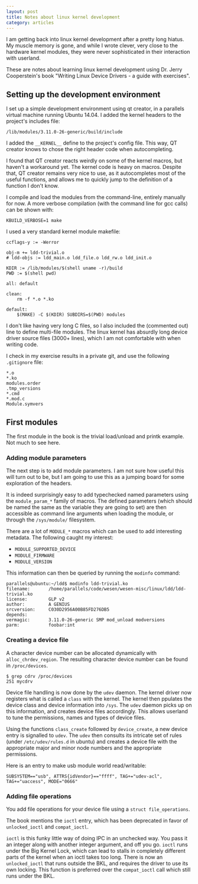 ```yaml
---
layout: post
title: Notes about linux kernel development
category: articles
---
```


I am getting back into linux kernel development
after a pretty long hiatus.
My muscle memory is gone, 
and while I wrote clever, very close to the hardware kernel modules,
they were never sophisticated in their interaction with userland.

These are notes about learning linux kernel development using 
Dr. Jerry Cooperstein's book "Writing Linux Device Drivers - a guide with exercises".

## Setting up the development environment

I set up a simple development environment using qt creator, 
in a parallels virtual machine running Ubuntu 14.04.
I added the kernel headers to the project's includes file:

	/lib/modules/3.11.0-26-generic/build/include

I added the `__KERNEL__` define to the project's config file.
This way, QT creator knows to chose the right header code when autocompleting.

I found that QT creator reacts weirdly on some of the kernel macros,
but haven't a workaround yet. 
The kernel code is heavy on macros.
Despite that, QT creator remains very nice to use, 
as it autocompletes most of the useful functions,
and allows me to quickly jump to the definition of a function I don't know.

I compile and load the modules from the command-line, 
entirely manually for now.
A more verbose compilation (with the command line for gcc calls) can be shown with:

	KBUILD_VERBOSE=1 make

I used a very standard kernel module makefile:

	ccflags-y := -Werror
	
	obj-m += ldd-trivial.o
	# ldd-objs := ldd_main.o ldd_file.o ldd_rw.o ldd_init.o
	
	KDIR := /lib/modules/$(shell uname -r)/build
	PWD := $(shell pwd)
	
	all: default
	
	clean:
		rm -f *.o *.ko
	
	default:
		$(MAKE) -C $(KDIR) SUBDIRS=$(PWD) modules

I don't like having very long C files, 
so I also included the (commented out) line to define multi-file modules.
The linux kernel has absurdly long device driver source files (3000+ lines),
which I am not comfortable with when writing code.

I check in my exercise results in a private git, 
and use the following `.gitignore` file:

	*.o
	*.ko
	modules.order
	.tmp_versions
	*.cmd
	*.mod.c
	Module.symvers

## First modules

The first module in the book is the trivial load/unload and printk example.
Not much to see here.

### Adding module parameters

The next step is to add module parameters.
I am not sure how useful this will turn out to be, 
but I am going to use this as a jumping board for some exploration of the headers.

It is indeed surprisingly easy to add 
typechecked named parameters using the `module_param_*` family of macros.
The defined parameters 
(which should be named the same as the variable they are going to set)
are then accessible as command line arguments when loading the module,
or through the `/sys/module/` filesystem.

There are a lot of `MODULE_*` macros which can be used to add interesting metadata.
The following caught my interest:

- `MODULE_SUPPORTED_DEVICE`
- `MODULE_FIRMWARE`
- `MODULE_VERSION`

This information can then be queried by running the `modinfo` command:

	parallels@ubuntu:~/ldd$ modinfo ldd-trivial.ko
	filename:       /home/parallels/code/wesen/wesen-misc/linux/ldd/ldd-trivial.ko
	license:        GLP v2
	author:         A GENIUS
	srcversion:     C030D2956A00B85FD276DB5
	depends:
	vermagic:       3.11.0-26-generic SMP mod_unload modversions
	parm:           foobar:int

### Creating a device file

A character device number can be allocated dynamically with `alloc_chrdev_region`.
The resulting character device number can be found in `/proc/devices`.

	$ grep cdrv /proc/devices
	251 mycdrv

Device file handling is now done by the `udev` daemon.
The kernel driver now registers what is called a `class` with the kernel.
The kernel then ppulates the device class and device information into `/sys`.
The `udev` daemon picks up on this information, and creates device files accordingly.
This allows userland to tune the permissions, names and types of device files.

Using the functions `class_create` followed by `device_create`, 
a new device entry is signalled to `udev`. 
The `udev` then consults its intricate set of rules 
(under `/etc/udev/rules.d` in ubuntu) 
and creates a device file with the appropriate major and minor node numbers
and the appropriate permissions.

Here is an entry to make usb module world read/writable:

	SUBSYSTEM=="usb", ATTRS{idVendor}=="ffff", TAG+="udev-acl", TAG+="uaccess", MODE="0666"

### Adding file operations

You add file operations for your device file using a `struct file_operations`.

The book mentions the `ioctl` entry, 
which has been deprecated in favor of `unlocked_ioctl` and `compat_ioctl`.

`ioctl` is this funky little way of doing IPC in an unchecked way.
You pass it an integer along with another integer argument, and off you go.
`ioctl` runs under the Big Kernel Lock, 
which can lead to stalls in completely different parts of the kernel when an ioctl takes too long. There is now an `unlocked_ioctl` that runs outside the BKL, 
and requires the driver to use its own locking.
This function is preferred over the `compat_ioctl` call which still runs under the BKL.

